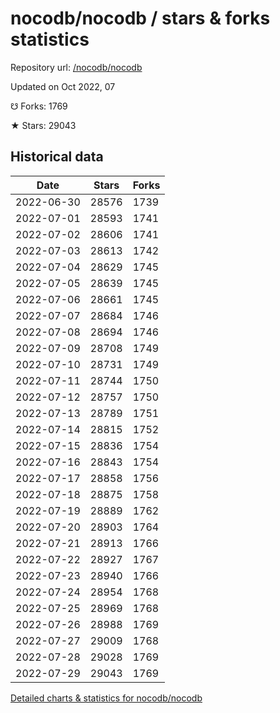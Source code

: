 # nocodb/nocodb / stars & forks statistics

Repository url: [/nocodb/nocodb](https://github.com/nocodb/nocodb)

Updated on Oct 2022, 07

☋ Forks: 1769

★ Stars: 29043

## Historical data
| Date | Stars | Forks |
|------|-------|-------|
| 2022-06-30 | 28576 | 1739 | 
| 2022-07-01 | 28593 | 1741 | 
| 2022-07-02 | 28606 | 1741 | 
| 2022-07-03 | 28613 | 1742 | 
| 2022-07-04 | 28629 | 1745 | 
| 2022-07-05 | 28639 | 1745 | 
| 2022-07-06 | 28661 | 1745 | 
| 2022-07-07 | 28684 | 1746 | 
| 2022-07-08 | 28694 | 1746 | 
| 2022-07-09 | 28708 | 1749 | 
| 2022-07-10 | 28731 | 1749 | 
| 2022-07-11 | 28744 | 1750 | 
| 2022-07-12 | 28757 | 1750 | 
| 2022-07-13 | 28789 | 1751 | 
| 2022-07-14 | 28815 | 1752 | 
| 2022-07-15 | 28836 | 1754 | 
| 2022-07-16 | 28843 | 1754 | 
| 2022-07-17 | 28858 | 1756 | 
| 2022-07-18 | 28875 | 1758 | 
| 2022-07-19 | 28889 | 1762 | 
| 2022-07-20 | 28903 | 1764 | 
| 2022-07-21 | 28913 | 1766 | 
| 2022-07-22 | 28927 | 1767 | 
| 2022-07-23 | 28940 | 1766 | 
| 2022-07-24 | 28954 | 1768 | 
| 2022-07-25 | 28969 | 1768 | 
| 2022-07-26 | 28988 | 1769 | 
| 2022-07-27 | 29009 | 1768 | 
| 2022-07-28 | 29028 | 1769 | 
| 2022-07-29 | 29043 | 1769 | 


[Detailed charts & statistics for nocodb/nocodb](https://reviewgithub.com/rep/nocodb/nocodb)
